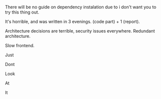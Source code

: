 There will be no guide on dependency instalation due to i don't want you to try this thing out. 


It's horrible, and was written in 3 evenings. (code part) + 1 (report).


Architecture decisions are terrible, security issues everywhere. Redundant architecture. 


Slow frontend. 

Just


Dont


Look 


At 


It

